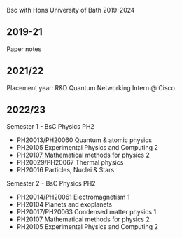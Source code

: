 Bsc with Hons University of Bath 2019-2024

2019-21
-------
Paper notes

2021/22
--------
Placement year: R&D Quantum Networking Intern @ Cisco

2022/23
--------
Semester 1 - BsC Physics PH2
- PH20013/PH20060 Quantum & atomic physics
- PH20105 Experimental Physics and Computing 2
- PH20107 Mathematical methods for physics 2
- PH20029/PH20067 Thermal physics
- PH20016 Particles, Nuclei & Stars

Semester 2 - BsC Physics PH2
- PH20014/PH20061 Electromagnetism 1
- PH20104 Planets and exoplanets
- PH20017/PH20063 Condensed matter physics 1
- PH20107 Mathematical methods for physics 2
- PH20105 Experimental Physics and Computing 2
